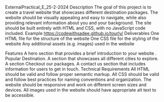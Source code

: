 ExternalPractical_E_25-2-2024
Description
The goal of this project is to create a travel website that showcases different destination packages. The website should be visually appealing and easy to navigate, while also providing relevant information about you and your background. The site should be built entirely with HTML and CSS, with no JavaScript code included.
Example
https://codewithsadee.github.io/tourly/
Deliverables
One HTML file for the structure of the website
One CSS file for the styling of the website
Any additional assets (e.g. images) used in the website

Features
A hero section that provides a brief introduction to your website .
Popular Destination.
A section that showcases all different cities to explore.
A section Checkout our packages.
A contact us section that includes information for users to get in touch.
Technical Requirements
All HTML should be valid and follow proper semantic markup.
All CSS should be valid and follow best practices for naming conventions and organization.
The website should be responsive and work on different screen sizes and devices.
All images used in the website should have appropriate alt text to be accessible.
